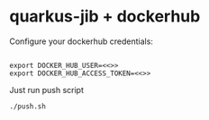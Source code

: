 # quarkus-jib + dockerhub

Configure your dockerhub credentials:

```

export DOCKER_HUB_USER=<<>>
export DOCKER_HUB_ACCESS_TOKEN=<<>>
```

Just run push script

```
./push.sh
```
